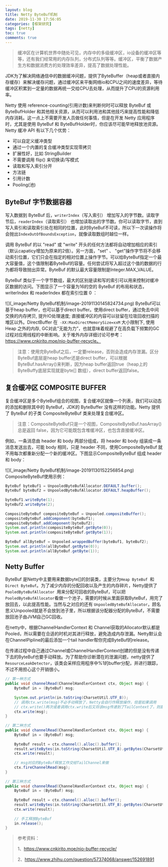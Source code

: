 ```yaml
---
layout: blog
title: Netty ByteBuf机制
date: 2019-11-30 17:56:05
categories: [框架研究]
tags: [netty]
toc: true
comments: true
---
```


> 缓冲区在计算机世界中随处可见，内存中的多级缓冲区，io设备的缓冲区等等，还有我们经常用的内存队列，分布式队列等等。缓冲区，平衡了数据产生方和数据消费方的处理效率差异，提高了数据处理性能。

JDK为了解决网络通信中的数据缓冲问题，提供了ByteBuffer（heap或者直接内存缓存）来解决缓存问题，通过缓冲区来平衡网络io和CPU之间的速度差异，等待缓冲区积累到一定量的数据再统一交给CPU去处理，从而提升了CPU的资源利用率。

Netty 使用 reference-counting(引用计数)来判断何时可以释放 ByteBuf 或 ByteBufHolder 和其他相关资源，从而可以利用池和其他技巧来提高性能和降低内存消耗。这一点上不需要开发人员做任何事情，但是在开发 Netty 应用程序时，尤其是使用 ByteBuf 和 ByteBufHolder时，你应该尽可能早地释放池资源。 Netty 缓冲 API 有以下几个优势：

- 可以自定义缓冲类型
- 通过一个内置的复合缓冲类型实现零拷贝
- 扩展性好，比如 StringBuilder
- 不需要调用 flip() 来切换读/写模式
- 读取和写入索引分开
- 方法链
- 引用计数
- Pooling(池)

## ByteBuf 字节数据容器

写入数据到 ByteBuf 后，`writerIndex`（写入索引） 增加写入的字节数。读取字节后，`readerIndex`（读取索引） 也增加读取出的字节数。你可以读取字节，直到写入索引和读取索引处在相同的位置，此时ByteBuf不可读，所以下一次读操作将会抛出`IndexOutOfBoundsException`，就像读取数组时越位一样。

调用 ByteBuf 的以 "read" 或 "write" 开头的任何方法都将自动增加相应的索引（默认capaticy增加为原来的2倍）。另一方面，"set" 、 "get"操作字节将不会移动索引位置，它们只会在指定的相对位置上操作字节。可以给ByteBuf指定一个最大容量值，这个值限制着ByteBuf的容量。任何尝试将写入超过这个值的数据的行为都将导致抛出异常。ByteBuf 的默认最大容量限制是Integer.MAX_VALUE。

ByteBuf 类似于一个字节数组，最大的区别是读和写的索引可以用来控制对缓冲区数据的访问。下图显示了一个容量为16的空的 ByteBuf 的布局和状态，writerIndex 和 readerIndex 都在索引位置 0 ：

![](_image/Netty ByteBuf机制/image-20191130145824734.png)
ByteBuf可以基于heap buffer，也可以基于direct buffer。使用direct buffer，通过免去中间交换的内存拷贝, 提升IO处理速度; 直接缓冲区的内容可以驻留在垃圾回收扫描的堆区以外。DirectBuffer 在` -XX:MaxDirectMemorySize=xxM` 大小限制下, 使用 Heap 之外的内存, GC对此”无能为力”，也就意味着规避了在高负载下频繁的GC过程对应用线程的中断影响。关于堆外内存详细讨论可参考：https://www.cnkirito.moe/nio-buffer-recycle。

> 注意：使用完ByteBuf之后，一定要release，否则会造成内存泄漏。区分ByteBuf底层是heap buffer还是direct buffer，可以根据ByteBuf.hasArray()来判断，因为heap buffer返回true（heap上的ByteBuffy底层实现就是byte[] 数组），direct buffer返回false。

## 复合缓冲区 COMPOSITE BUFFER

复合缓冲区是多个ByteBuf组合的视图，复合缓冲区就像一个列表，我们可以动态的添加和删除其中的 ByteBuf，JDK的 ByteBuffer 没有这样的功能。Netty 提供了 ByteBuf 的子类 CompositeByteBuf 类来处理复合缓冲区。

> 注意：CompositeByteBuf只是一个视图，CompositeByteBuf.hasArray() 总是返回 false，因为它可能既包含堆缓冲区，也包含直接缓冲区。

例如，一条消息由 header 和 body 两部分组成，将 header 和 body 组装成一条消息发送出去，可能 body 相同，只是 header 不同，使用CompositeByteBuf 就不用每次都重新分配一个新的缓冲区。下图显示CompositeByteBuf 组成 header 和 body：

![](_image/Netty ByteBuf机制/image-20191130152256854.png)
CompositeByteBuf使用示例：

```java
ByteBuf byteBuf1 = UnpooledByteBufAllocator.DEFAULT.buffer();
ByteBuf byteBuf2 = UnpooledByteBufAllocator.DEFAULT.heapBuffer();
 
byteBuf1.writeByte(1);
byteBuf2.writeByte(2);
 
CompositeByteBuf compositeByteBuf = Unpooled.compositeBuffer();
compositeByteBuf.addComponent(byteBuf1);
compositeByteBuf.addComponent(byteBuf2);
System.out.println(compositeByteBuf.getByte(0));
System.out.println(compositeByteBuf.getByte(1));
 
ByteBuf allByteBuf = Unpooled.wrappedBuffer(byteBuf1, byteBuf2);
System.out.println(allByteBuf.getByte(0));
System.out.println(allByteBuf.getByte(1));
```

## Netty Buffer

ByteBuf 是Netty中主要用来数据byte[]的封装类，主要分为`Heap ByteBuf `和` Direct ByteBuf`。为了减少内存的分配回收以及产生的内存碎片，Netty提供了`PooledByteBufAllocator `用来分配可回收的ByteBuf，可以把`PooledByteBufAllocator`看做一个池子，需要的时候从里面获取ByteBuf，用完了放回去，以此提高性能。当然与之对应的还有 `UnpooledByteBufAllocator`，顾名思义Unpooled就是不会放到池子里，所以根据该分配器分配的ByteBuf，不需要放回池子由JVM自己GC回收。

在netty中，根据ChannelHandlerContext 和 Channel获取的Allocator默认都是Pooled，所以需要在合适的时机对其进行释放，避免造成内存泄漏。Netty默认会在ChannelPipline的最后添加一个tail handler帮你完成ByteBuf的release。

在传递过程中自己通过Channel或ChannelHandlerContext创建的但是没有传递下去的ByteBuf也要手动释放。为了帮助你诊断潜在的泄漏问题，netty提供了`ResourceLeakDetector`，该类会采样应用程序中%1的buffer分配，并进行跟踪，不过不用担心这个开销很小。

```java
// 第一种方式
public void channelRead(ChannelHandlerContext ctx, Object msg) {
    ByteBuf in = (ByteBuf) msg;
 
    System.out.println(in.toString(CharsetUtil.UTF_8));
    // 调用ctx.write(msg)不必手动释放了，Netty会自行作释放操作，但是如果调用
    // ctx.write()两次或者调用ctx.write后又将该msg传递到了TailContext了，则就会报异常
    ctx.write(msg);
}
 
// 第二种方式
public void channelRead(ChannelHandlerContext ctx, Object msg) {
    ByteBuf in = (ByteBuf) msg;
    
    ByteBuf result = ctx.channel().alloc().buffer();
    result.writeBytes(in.toString(CharsetUtil.UTF_8).getBytes(CharsetUtil.UTF_8));
    ctx.write(result);
 
    // msg对应的ByteBuf释放工作交给TailChannel来做
    ctx.fireChannelRead(msg);
}
 
// 第三种方式
public void channelRead(ChannelHandlerContext ctx, Object msg) {
    ByteBuf in = (ByteBuf) msg;
    
    ByteBuf result = ctx.channel().alloc().buffer();
    result.writeBytes(in.toString(CharsetUtil.UTF_8).getBytes(CharsetUtil.UTF_8));
    ctx.write(result);
 
    // 手工释放ByteBuf
    in.release();
}
```

> 参考资料：
>
> 1、https://www.cnkirito.moe/nio-buffer-recycle/
>
> 2、https://www.zhihu.com/question/57374068/answer/152691891

